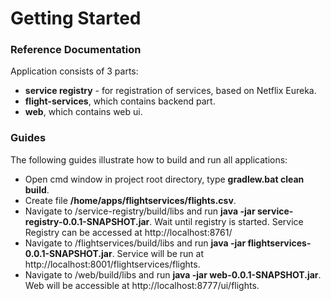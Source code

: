 # Getting Started

### Reference Documentation
Application consists of 3 parts: 
* **service registry** - for registration of services, based on Netflix Eureka. 
* **flight-services**, which contains backend part. 
* **web**, which contains web ui.

### Guides
The following guides illustrate how to build and run all applications:
- Open cmd window in project root directory, type **gradlew.bat clean build**.
- Create file **/home/apps/flightservices/flights.csv**.
- Navigate to /service-registry/build/libs and run **java -jar service-registry-0.0.1-SNAPSHOT.jar**. Wait until registry is started. Service Registry can be accessed at http://localhost:8761/
- Navigate to /flightservices/build/libs and run **java -jar flightservices-0.0.1-SNAPSHOT.jar**. Service will be run at http://localhost:8001/flightservices/flights. 
- Navigate to /web/build/libs and run **java -jar web-0.0.1-SNAPSHOT.jar**. Web will be accessible at http://localhost:8777/ui/flights.






